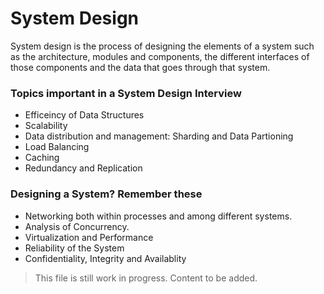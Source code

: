 # System Design

System design is the process of designing the elements of a system such as the architecture, modules and components, the different interfaces of those components and the data that goes through that system. 

### Topics important in a System Design Interview
* Efficeincy of Data Structures
* Scalability
* Data distribution and management: Sharding and Data Partioning
* Load Balancing
* Caching
* Redundancy and Replication

### Designing a System? Remember these
* Networking both within processes and among different systems.
* Analysis of Concurrency.
* Virtualization and Performance
* Reliability of the System
* Confidentiality, Integrity and Availablity

> This file is still work in progress. Content to be added.